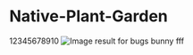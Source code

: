 # Native-Plant-Garden
12345678910
<img src="https://vignette.wikia.nocookie.net/uncyclopedia/images/2/26/Classic_bugsbunny.png/revision/latest?cb=20120707232041" alt="Image result for bugs bunny"/>
fff